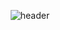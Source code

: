 <div align="center"> 

![header](https://capsule-render.vercel.app/api?type=Waving&text=Mi%20Yeon%20Park)


</div>
